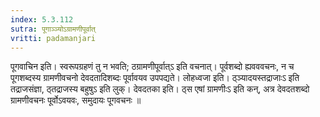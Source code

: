 ```yaml
---
index: 5.3.112
sutra: पूगाञ्ञ्योऽग्रामणीपूर्वात्‌
vritti: padamanjari
---
```


 पूगवाचिन इति। स्वरूपग्रहणं तु न भवति; ठग्रामणीपूर्वात्ऽ इति वचनात्। पूर्वशब्दो ह्यवववचनः, न च पूगशब्दस्य ग्रामणीवचनो देवदतादिशब्दः पूर्वावयव उपपद्यते। लोहध्वजा इति। ठ्ञ्यादयस्तद्राजाःऽ इति तद्राजसंज्ञा, ठ्तद्राजस्य बहुषुऽ इति लुक्। देवदतका इति। ठ्स एषां ग्रामणीःऽ इति कन्, अत्र देवदतशब्दो ग्रामणीवचनः पूर्वोऽवयवः, समुदायः पूगवचनः ॥